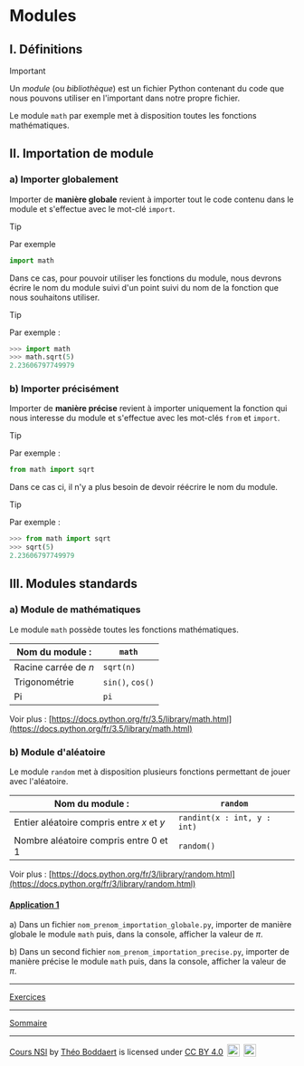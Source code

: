 # Modules

## I. Définitions

> [!IMPORTANT]
> Un *module* (ou *bibliothèque*) est un fichier Python contenant du code que nous pouvons utiliser en l'important dans notre propre fichier.

Le module `math` par exemple met à disposition toutes les fonctions mathématiques.

## II. Importation de module

### a) Importer globalement

Importer de **manière globale** revient à importer tout le code contenu dans le module et s'effectue avec le mot-clé `import`.


> [!TIP]
> Par exemple
> ```python
> import math
> ```

Dans ce cas, pour pouvoir utiliser les fonctions du module, nous devrons écrire le nom du module suivi d'un point suivi du nom de la fonction que nous souhaitons utiliser.

> [!TIP]
> Par exemple :
> ```python
> >>> import math
> >>> math.sqrt(5)
> 2.23606797749979
> ```

### b) Importer précisément

Importer de **manière précise** revient à importer uniquement la fonction qui nous interesse du module et s'effectue avec les mot-clés `from` et `import`.

> [!TIP]
> Par exemple :
> ```python
> from math import sqrt
> ```

Dans ce cas ci, il n'y a plus besoin de devoir réécrire le nom du module.

> [!TIP]
> Par exemple :
> ```python
> >>> from math import sqrt
> >>> sqrt(5)
> 2.23606797749979
> ```

## III. Modules standards

### a) Module de mathématiques

Le module `math` possède toutes les fonctions mathématiques.

| Nom  du module : | `math` |
|---|---|
| Racine carrée de $n$ | `sqrt(n)` |
| Trigonométrie | `sin()`, `cos()` |
| Pi | `pi` |

Voir plus : [https://docs.python.org/fr/3.5/library/math.html](https://docs.python.org/fr/3.5/library/math.html)

### b) Module d'aléatoire

Le module `random` met à disposition plusieurs fonctions permettant de jouer avec l'aléatoire.

| Nom du module : | `random` |
|---|---|
| Entier aléatoire compris entre $x$ et $y$ | `randint(x : int, y : int)` |
| Nombre aléatoire compris entre $0$ et $1$ | `random()` |

Voir plus : [https://docs.python.org/fr/3/library/random.html](https://docs.python.org/fr/3/library/random.html)

#### <ins>Application 1</ins>

a) Dans un fichier `nom_prenom_importation_globale.py`, importer de manière globale le module `math` puis, dans la console, afficher la valeur de $\pi$.

b) Dans un second fichier `nom_prenom_importation_precise.py`, importer de manière précise le module `math` puis, dans la console, afficher la valeur de $\pi$.

________

[Exercices](./Exercices/Exercices_modules.md)

________

[Sommaire](./../../README.md)

___________

<p xmlns:cc="http://creativecommons.org/ns#" xmlns:dct="http://purl.org/dc/terms/"><a property="dct:title" rel="cc:attributionURL" href="https://github.com/boddaert/nsi">Cours NSI</a> by <a rel="cc:attributionURL dct:creator" property="cc:attributionName" href="https://github.com/boddaert">Théo Boddaert</a> is licensed under <a href="https://creativecommons.org/licenses/by/4.0/?ref=chooser-v1" target="_blank" rel="license noopener noreferrer" style="display:inline-block;">CC BY 4.0</a>  <img style="height:22px!important;margin-left:3px;vertical-align:text-bottom;" src="https://mirrors.creativecommons.org/presskit/icons/cc.svg?ref=chooser-v1" alt="">  <img style="height:22px!important;margin-left:3px;vertical-align:text-bottom;" src="https://mirrors.creativecommons.org/presskit/icons/by.svg?ref=chooser-v1" alt=""></p> 